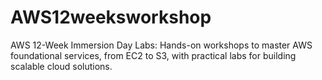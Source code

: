 # AWS12weeksworkshop
AWS 12-Week Immersion Day Labs: Hands-on workshops to master AWS foundational services, from EC2 to S3, with practical labs for building scalable cloud solutions.
